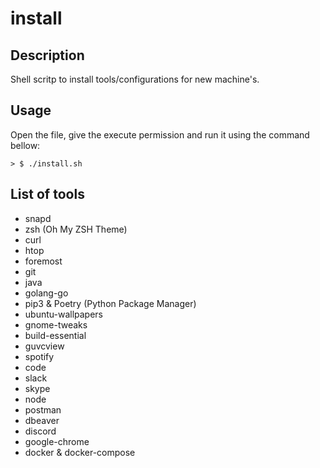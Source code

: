 # install

## Description

Shell scritp to install tools/configurations for new machine's.

## Usage

Open the file, give the execute permission and run it using the command bellow:

    > $ ./install.sh

## List of tools

- snapd
- zsh (Oh My ZSH Theme)
- curl
- htop
- foremost
- git
- java
- golang-go  
- pip3  & Poetry (Python Package Manager)
- ubuntu-wallpapers
- gnome-tweaks
- build-essential
- guvcview
- spotify
- code
- slack
- skype
- node
- postman
- dbeaver
- discord
- google-chrome
- docker & docker-compose